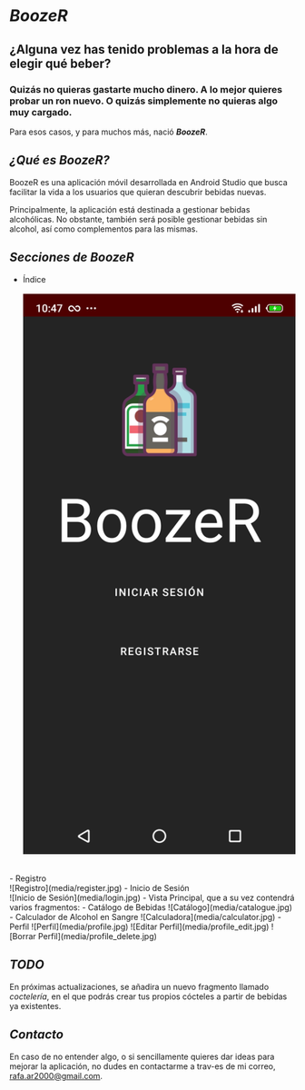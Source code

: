 # _BoozeR_
## ¿Alguna vez has tenido problemas a la hora de elegir qué beber?
### Quizás no quieras gastarte mucho dinero. A lo mejor quieres probar un ron nuevo. O quizás simplemente no quieras algo muy cargado.
Para esos casos, y para muchos más, nació ***BoozeR***.

## _¿Qué es BoozeR?_
BoozeR es una aplicación móvil desarrollada en Android Studio que busca facilitar la vida a los usuarios que quieran descubrir bebidas nuevas.

Principalmente, la aplicación está destinada a gestionar bebidas alcohólicas. No obstante, también será posible gestionar bebidas sin alcohol, así como complementos para las mismas. </br>

## _Secciones de BoozeR_
- Índice</br></br>
![Índice](media/index.jpg)
</br>
- Registro</br>
![Registro](media/register.jpg)
- Inicio de Sesión</br>
![Inicio de Sesión](media/login.jpg)
- Vista Principal, que a su vez contendrá varios fragmentos:
  - Catálogo de Bebidas
  ![Catálogo](media/catalogue.jpg)
  - Calculador de Alcohol en Sangre
  ![Calculadora](media/calculator.jpg)
- Perfil
![Perfil](media/profile.jpg)
![Editar Perfil](media/profile_edit.jpg)
![Borrar Perfil](media/profile_delete.jpg)

## _TODO_
En próximas actualizaciones, se añadira un nuevo fragmento llamado _coctelería_, en el que podrás crear tus propios cócteles a partir de bebidas ya existentes.

## _Contacto_
En caso de no entender algo, o si sencillamente quieres dar ideas para mejorar la aplicación, no dudes en contactarme a trav-es de mi correo, rafa.ar2000@gmail.com.

